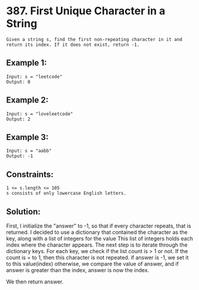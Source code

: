 # 387. First Unique Character in a String
    Given a string s, find the first non-repeating character in it and return its index. If it does not exist, return -1.

 

## Example 1:
    Input: s = "leetcode"
    Output: 0

## Example 2:
    Input: s = "loveleetcode"
    Output: 2

## Example 3:
    Input: s = "aabb"
    Output: -1
 

## Constraints:
    1 <= s.length <= 105
    s consists of only lowercase English letters.

## Solution:

First, I initialize the "answer" to -1, so that if every character repeats, that is returned.
I decided to use a dictionary that contained the character as the key, along with a list of integers for the value
This list of integers holds each index where the character appears.
The next step is to iterate through the dictionary keys. For each key, we check if the list count is > 1 or not.
If the count is = to 1, then this character is not repeated. if answer is -1, we set it to this value(index) otherwise, we compare the value
of answer, and if answer is greater than the index, answer is now the index.

We then return answer.
